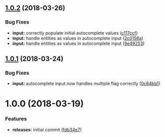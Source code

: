 <a name="1.0.2"></a>
## [1.0.2](https://github.com/hypeJunctionPro/Elgg3-hypeAutocomplete/compare/1.0.1...1.0.2) (2018-03-26)


### Bug Fixes

* **input:** correctly populate initial autocomplete values ([c117ccf](https://github.com/hypeJunctionPro/Elgg3-hypeAutocomplete/commit/c117ccf))
* **input:** handle entities as values in autocomplete input ([2c0156a](https://github.com/hypeJunctionPro/Elgg3-hypeAutocomplete/commit/2c0156a))
* **input:** handle entities as values in autocomplete input ([9e49253](https://github.com/hypeJunctionPro/Elgg3-hypeAutocomplete/commit/9e49253))



<a name="1.0.1"></a>
## [1.0.1](https://github.com/hypeJunctionPro/Elgg3-hypeAutocomplete/compare/1.0.0...1.0.1) (2018-03-24)


### Bug Fixes

* **input:** autocomplete input now handles multiple flag correctly ([0c64bb1](https://github.com/hypeJunctionPro/Elgg3-hypeAutocomplete/commit/0c64bb1))



<a name="1.0.0"></a>
# 1.0.0 (2018-03-19)


### Features

* **releases:** initial commit ([fdb34e7](https://github.com/hypeJunctionPro/Elgg3-hypeAutocomplete/commit/fdb34e7))



